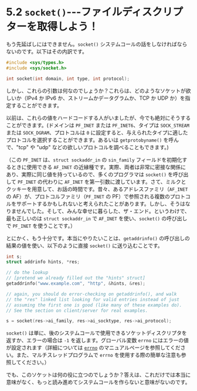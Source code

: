 # 5.2 `socket()`---ファイルディスクリプターを取得しよう！

もう先延ばしにはできません。`socket()` システムコールの話をしなければならないのです。以下はその内訳です。

```c
#include <sys/types.h>
#include <sys/socket.h>

int socket(int domain, int type, int protocol);
```

しかし、これらの引数は何なのでしょうか？これらは、どのようなソケットが欲しいか（IPv4 か IPv6 か、ストリームかデータグラムか、TCP か UDP か）を指定することができます。

以前は、これらの値をハードコードする人がいましたが、今でも絶対にそうすることができます。(ドメインは `PF_INET` または `PF_INET6`、タイプは `SOCK_STREAM` または `SOCK_DGRAM`、プロトコルは `0` に設定すると、与えられたタイプに適したプロトコルを選択することができます。あるいは `getprotobyname()` を呼んで、"tcp" や "udp" などの欲しいプロトコルを調べることもできます。)

（この `PF_INET` は、`struct sockaddr_in` の `sin_family` フィールドを初期化するときに使用できる `AF_INET` の近縁種です。実際、両者は非常に密接な関係にあり、実際に同じ値を持っているので、多くのプログラマは `socket()` を呼び出して `PF_INET` の代わりに `AF_INET` を第一引数に渡しています。さて、ミルクとクッキーを用意して、お話の時間です。昔々、あるアドレスファミリ（`AF_INET` の AF）が、プロトコルファミリ（`PF_INET` の PF）で参照される複数のプロトコルをサポートするかもしれないと考えられたことがあります。しかし、そうはなりませんでした。そして、みんな幸せに暮らした、ザ・エンド。というわけで、最も正しいのは `struct sockaddr_in` で `AF_INET` を使い、`socket()` の呼び出しで `PF_INET` を使うことです。）

とにかく、もう十分です。本当にやりたいことは、`getaddrinfo()` の呼び出しの結果の値を使い、以下のように直接 `socket()` に送り込むことです。

```c
int s;
struct addrinfo hints, *res;

// do the lookup
// [pretend we already filled out the "hints" struct]
getaddrinfo("www.example.com", "http", &hints, &res);

// again, you should do error-checking on getaddrinfo(), and walk
// the "res" linked list looking for valid entries instead of just
// assuming the first one is good (like many of these examples do).
// See the section on client/server for real examples.

s = socket(res->ai_family, res->ai_socktype, res->ai_protocol);
```

`socket()` は単に、後のシステムコールで使用できるソケットディスクリプタを返すか、エラーの場合は `-1` を返します。グローバル変数 `errno` にはエラーの値が設定されます（詳細については [`errno`](#errnoman) のマニュアルページを参照してください。また、マルチスレッドプログラムで `errno` を使用する際の簡単な注意も参照してください。）

でも、このソケットは何の役に立つのでしょうか？答えは、これだけでは本当に意味がなく、もっと読み進めてシステムコールを作らないと意味がないのです。
